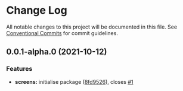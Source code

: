 # Change Log

All notable changes to this project will be documented in this file.
See [Conventional Commits](https://conventionalcommits.org) for commit guidelines.

## 0.0.1-alpha.0 (2021-10-12)


### Features

* **screens:** initialise package ([8fd9526](https://github.com/limbo-works/limbo-frontend/commit/8fd952690db59071f4560c3f10291ad3e497c7d6)), closes [#1](https://github.com/limbo-works/limbo-frontend/issues/1)
